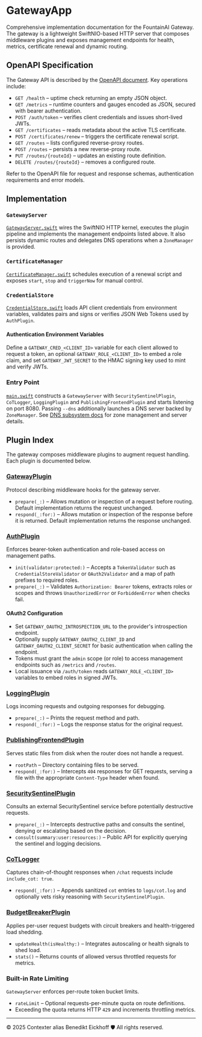 # GatewayApp

Comprehensive implementation documentation for the FountainAI Gateway. The gateway is a lightweight SwiftNIO-based HTTP server that composes middleware plugins and exposes management endpoints for health, metrics, certificate renewal and dynamic routing.

## OpenAPI Specification
The Gateway API is described by the [OpenAPI document](../FountainOps/FountainAi/openAPI/v1/gateway.yml). Key operations include:

- `GET /health` – uptime check returning an empty JSON object.
- `GET /metrics` – runtime counters and gauges encoded as JSON, secured with bearer authentication.
- `POST /auth/token` – verifies client credentials and issues short-lived JWTs.
- `GET /certificates` – reads metadata about the active TLS certificate.
- `POST /certificates/renew` – triggers the certificate renewal script.
- `GET /routes` – lists configured reverse-proxy routes.
- `POST /routes` – persists a new reverse-proxy route.
- `PUT /routes/{routeId}` – updates an existing route definition.
- `DELETE /routes/{routeId}` – removes a configured route.

Refer to the OpenAPI file for request and response schemas, authentication requirements and error models.

## Implementation

### `GatewayServer`
[`GatewayServer.swift`](GatewayServer.swift) wires the SwiftNIO HTTP kernel, executes the plugin pipeline and implements the management endpoints listed above. It also persists dynamic routes and delegates DNS operations when a `ZoneManager` is provided.

### `CertificateManager`
[`CertificateManager.swift`](CertificateManager.swift) schedules execution of a renewal script and exposes `start`, `stop` and `triggerNow` for manual control.

### `CredentialStore`
[`CredentialStore.swift`](CredentialStore.swift) loads API client credentials from environment variables, validates pairs and signs or verifies JSON Web Tokens used by `AuthPlugin`.

#### Authentication Environment Variables
Define a `GATEWAY_CRED_<CLIENT_ID>` variable for each client allowed to request a token, an optional `GATEWAY_ROLE_<CLIENT_ID>` to embed a role claim, and set `GATEWAY_JWT_SECRET` to the HMAC signing key used to mint and verify JWTs.

### Entry Point
[`main.swift`](main.swift) constructs a `GatewayServer` with `SecuritySentinelPlugin`, `CoTLogger`, `LoggingPlugin` and `PublishingFrontendPlugin` and starts listening on port 8080. Passing `--dns` additionally launches a DNS server backed by `ZoneManager`. See [DNS subsystem docs](../FountainCodex/DNS/README.md) for zone management and server details.

## Plugin Index

The gateway composes middleware plugins to augment request handling. Each plugin is documented below.

### [GatewayPlugin](GatewayPlugin.swift)
Protocol describing middleware hooks for the gateway server.

- `prepare(_:)` – Allows mutation or inspection of a request before routing. Default implementation returns the request unchanged.
- `respond(_:for:)` – Allows mutation or inspection of the response before it is returned. Default implementation returns the response unchanged.

### [AuthPlugin](AuthPlugin.swift)
Enforces bearer-token authentication and role-based access on management paths.

- `init(validator:protected:)` – Accepts a ``TokenValidator`` such as ``CredentialStoreValidator`` or ``OAuth2Validator`` and a map of path prefixes to required roles.
- `prepare(_:)` – Validates `Authorization: Bearer` tokens, extracts roles or scopes and throws `UnauthorizedError` or `ForbiddenError` when checks fail.

#### OAuth2 Configuration

- Set `GATEWAY_OAUTH2_INTROSPECTION_URL` to the provider's introspection endpoint.
- Optionally supply `GATEWAY_OAUTH2_CLIENT_ID` and `GATEWAY_OAUTH2_CLIENT_SECRET` for basic authentication when calling the endpoint.
- Tokens must grant the `admin` scope (or role) to access management endpoints such as `/metrics` and `/routes`.
- Local issuance via `/auth/token` reads `GATEWAY_ROLE_<CLIENT_ID>` variables to embed roles in signed JWTs.

### [LoggingPlugin](LoggingPlugin.swift)
Logs incoming requests and outgoing responses for debugging.

- `prepare(_:)` – Prints the request method and path.
- `respond(_:for:)` – Logs the response status for the original request.

### [PublishingFrontendPlugin](PublishingFrontendPlugin.swift)
Serves static files from disk when the router does not handle a request.

- `rootPath` – Directory containing files to be served.
- `respond(_:for:)` – Intercepts `404` responses for GET requests, serving a file with the appropriate `Content-Type` header when found.

### [SecuritySentinelPlugin](SecuritySentinelPlugin.swift)
Consults an external SecuritySentinel service before potentially destructive requests.

- `prepare(_:)` – Intercepts destructive paths and consults the sentinel, denying or escalating based on the decision.
- `consult(summary:user:resources:)` – Public API for explicitly querying the sentinel and logging decisions.

### [CoTLogger](CoTLogger.swift)
Captures chain-of-thought responses when `/chat` requests include `include_cot: true`.

- `respond(_:for:)` – Appends sanitized `cot` entries to `logs/cot.log` and optionally vets risky reasoning with `SecuritySentinelPlugin`.

### [BudgetBreakerPlugin](BudgetBreakerPlugin.swift)
Applies per-user request budgets with circuit breakers and health-triggered load shedding.

- `updateHealth(isHealthy:)` – Integrates autoscaling or health signals to shed load.
- `stats()` – Returns counts of allowed versus throttled requests for metrics.

### Built-in Rate Limiting
`GatewayServer` enforces per-route token bucket limits.

- `rateLimit` – Optional requests-per-minute quota on route definitions.
- Exceeding the quota returns HTTP `429` and increments throttling metrics.

---
© 2025 Contexter alias Benedikt Eickhoff 🛡️ All rights reserved.
